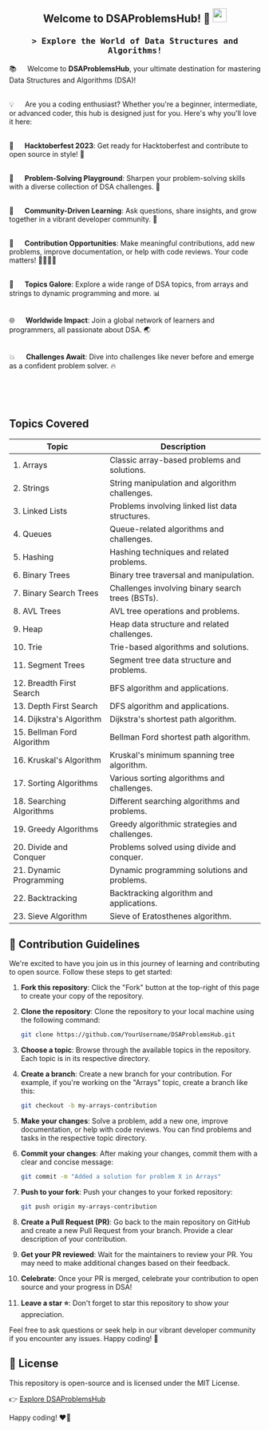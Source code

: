 <h2 align="center">
  Welcome to DSAProblemsHub! 🚀
  <img src="https://external-preview.redd.it/hacktoberfest-2023-coming-soon-celebrating-ten-years-of-v0-7iAxY9XdcB1RlomtBWqvtgsafP-TAHZ3h0Goveo_Zjc.jpg?auto=webp&s=a7255699d6e0a0a1a7d2cdc5f10f35cf836861e5" width="28">
</h2>

<!-- Intro  -->
<h3 align="center">
        <samp>&gt; Explore the World of Data Structures and Algorithms!
        </samp>
</h3>

<!-- About DSAProblemsHub -->
<p>

📚 &emsp; Welcome to **DSAProblemsHub**, your ultimate destination for mastering Data Structures and Algorithms (DSA)! <br/><br/>

💡 &emsp; Are you a coding enthusiast? Whether you're a beginner, intermediate, or advanced coder, this hub is designed just for you. Here's why you'll love it here: <br/><br/>

🌟 &emsp; **Hacktoberfest 2023**: Get ready for Hacktoberfest and contribute to open source in style! 🎉<br/><br/>

🧠 &emsp; **Problem-Solving Playground**: Sharpen your problem-solving skills with a diverse collection of DSA challenges. 🧩<br/><br/>

💬 &emsp; **Community-Driven Learning**: Ask questions, share insights, and grow together in a vibrant developer community. 💬<br/><br/>

🚀 &emsp; **Contribution Opportunities**: Make meaningful contributions, add new problems, improve documentation, or help with code reviews. Your code matters! 👩‍💻👨‍💻<br/><br/>

📜 &emsp; **Topics Galore**: Explore a wide range of DSA topics, from arrays and strings to dynamic programming and more. 📊<br/><br/>

🌐 &emsp; **Worldwide Impact**: Join a global network of learners and programmers, all passionate about DSA. 🌏<br/><br/>

💥 &emsp; **Challenges Await**: Dive into challenges like never before and emerge as a confident problem solver. 🔥<br/><br/>

</p>

<br/>
<br/>

## Topics Covered

| Topic                      | Description                                      |
| -------------------------- | ------------------------------------------------ |
| 1. Arrays                  | Classic array-based problems and solutions.      |
| 2. Strings                 | String manipulation and algorithm challenges.    |
| 3. Linked Lists            | Problems involving linked list data structures.  |
| 4. Queues                  | Queue-related algorithms and challenges.         |
| 5. Hashing                 | Hashing techniques and related problems.         |
| 6. Binary Trees            | Binary tree traversal and manipulation.          |
| 7. Binary Search Trees     | Challenges involving binary search trees (BSTs). |
| 8. AVL Trees               | AVL tree operations and problems.                |
| 9. Heap                    | Heap data structure and related challenges.      |
| 10. Trie                   | Trie-based algorithms and solutions.             |
| 11. Segment Trees          | Segment tree data structure and problems.        |
| 12. Breadth First Search   | BFS algorithm and applications.                  |
| 13. Depth First Search     | DFS algorithm and applications.                  |
| 14. Dijkstra's Algorithm   | Dijkstra's shortest path algorithm.              |
| 15. Bellman Ford Algorithm | Bellman Ford shortest path algorithm.            |
| 16. Kruskal's Algorithm    | Kruskal's minimum spanning tree algorithm.       |
| 17. Sorting Algorithms     | Various sorting algorithms and challenges.       |
| 18. Searching Algorithms   | Different searching algorithms and problems.     |
| 19. Greedy Algorithms      | Greedy algorithmic strategies and challenges.    |
| 20. Divide and Conquer     | Problems solved using divide and conquer.        |
| 21. Dynamic Programming    | Dynamic programming solutions and problems.      |
| 22. Backtracking           | Backtracking algorithm and applications.         |
| 23. Sieve Algorithm        | Sieve of Eratosthenes algorithm.                 |

## 🚀 Contribution Guidelines

<!-- Contribution -->

We're excited to have you join us in this journey of learning and contributing to open source. Follow these steps to get started:

1. **Fork this repository**: Click the "Fork" button at the top-right of this page to create your copy of the repository.

2. **Clone the repository**: Clone the repository to your local machine using the following command:

   ```sh
   git clone https://github.com/YourUsername/DSAProblemsHub.git
   ```

3. **Choose a topic**: Browse through the available topics in the repository. Each topic is in its respective directory.

4. **Create a branch**: Create a new branch for your contribution. For example, if you're working on the "Arrays" topic, create a branch like this:

   ```sh
   git checkout -b my-arrays-contribution
   ```

5. **Make your changes**: Solve a problem, add a new one, improve documentation, or help with code reviews. You can find problems and tasks in the respective topic directory.

6. **Commit your changes**: After making your changes, commit them with a clear and concise message:

   ```sh
   git commit -m "Added a solution for problem X in Arrays"
   ```

7. **Push to your fork**: Push your changes to your forked repository:

   ```sh
   git push origin my-arrays-contribution
   ```

8. **Create a Pull Request (PR)**: Go back to the main repository on GitHub and create a new Pull Request from your branch. Provide a clear description of your contribution.

9. **Get your PR reviewed**: Wait for the maintainers to review your PR. You may need to make additional changes based on their feedback.

10. **Celebrate**: Once your PR is merged, celebrate your contribution to open source and your progress in DSA!

11. **Leave a star ⭐**: Don't forget to star this repository to show your appreciation.

Feel free to ask questions or seek help in our vibrant developer community if you encounter any issues. Happy coding! 🎉



## 📄 License

This repository is open-source and is licensed under the MIT License.

👉 [Explore DSAProblemsHub](https://github.com/YourUsername/DSAProblemsHub)

Happy coding! ❤️🚀
